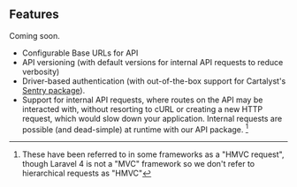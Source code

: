 ## Features

Coming soon.

- Configurable Base URLs for API
- API versioning (with default versions for internal API requests to reduce verbosity)
- Driver-based authentication (with out-of-the-box support for Cartalyst's [Sentry package](https://github.com/cartalyst/sentry)).
- Support for internal API requests, where routes on the API may be interacted with, without resorting to cURL or creating a new HTTP request, which would slow down your application. Internal requests are possible (and dead-simple) at runtime with our API package. [^1]

[^1]: These have been referred to in some frameworks as a "HMVC request", though Laravel 4 is not a "MVC" framework so we don't refer to hierarchical requests as "HMVC"